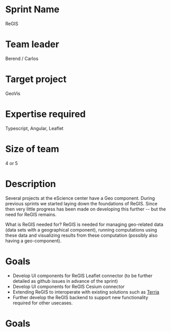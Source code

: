 # Sprint Name 
ReGIS

# Team leader
Berend / Carlos

# Target project 
GeoVis

# Expertise required
Typescript, Angular, Leaflet

# Size of team
4 or 5

# Description
Several projects at the eScience center have a Geo component. During previous sprints we started laying down the foundations of ReGIS. Since then very little progress has been made on developing this further -- but the need for ReGIS remains. 

What is ReGIS needed for? ReGIS is needed for managing geo-related data (data sets with a geographical component), running computations using these data and visualizing results from these computation (possibly also having a geo-component).

# Goals
 - Develop UI components for ReGIS Leaflet connector (to be further detailed as github issues in advance of the sprint)
 - Develop UI components for ReGIS Cesium connector
 - Extending ReGIS to interoperate with existing solutions such as [Terria](http://terria.io/)
 - Further develop the ReGIS backend to support new functionality required for other usecases.

# Goals
